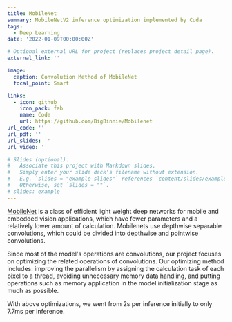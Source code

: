 ```yaml
---
title: MobileNet
summary: MobileNetV2 inference optimization implemented by Cuda
tags:
  - Deep Learning
date: '2022-01-09T00:00:00Z'

# Optional external URL for project (replaces project detail page).
external_link: ''

image:
  caption: Convolution Method of MobileNet
  focal_point: Smart

links:
  - icon: github
    icon_pack: fab
    name: Code
    url: https://github.com/BigBinnie/Mobilenet
url_code: ''
url_pdf: ''
url_slides: ''
url_video: ''

# Slides (optional).
#   Associate this project with Markdown slides.
#   Simply enter your slide deck's filename without extension.
#   E.g. `slides = "example-slides"` references `content/slides/example-slides.md`.
#   Otherwise, set `slides = ""`.
# slides: example
---
```


[MobileNet](https://arxiv.org/pdf/1801.04381.pdf) is a class of efficient light weight deep networks for mobile and embedded vision applications, which have fewer parameters and a relatively lower amount of calculation. Mobilenets use depthwise separable convolutions, which could be divided into depthwise and pointwise convolutions.

Since most of the model's operations are convolutions, our project focuses on optimizing the related operations of convolutions. Our optimizing method includes: improving the parallelism by assigning the calculation task of each pixel to a thread, avoiding unnecessary memory data handling, and putting operations such as memory application in the model initialization stage as much as possible.

With above optimizations, we went from 2s per inference initially to only 7.7ms per inference.
